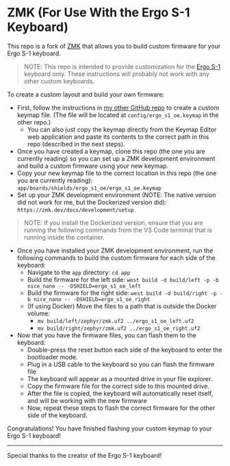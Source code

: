 # ZMK (For Use With the Ergo S-1 Keyboard)

This repo is a fork of [ZMK](https://github.com/zmkfirmware/zmk) that allows you to build custom firmware for your Ergo S-1 keyboard.

> NOTE: This repo is intended to provide customization for the [Ergo S-1](https://github.com/wizarddata/Ergo-S-1) keyboard only. These instructions will probably not work with any other custom keyboards.

To create a custom layout and build your own firmware:

  - First, follow the instructions in [my other GitHub repo](https://github.com/arcanemachine/ergo-s-1-zmk-config) to create a custom keymap file. (The file will be located at `config/ergo_s1_oe.keymap` in the other repo.)
    - You can also just copy the keymap directly from the Keymap Editor web application and paste its contents to the correct path in this repo (described in the next steps).
  - Once you have created a keymap, clone this repo (the one you are currently reading) so you can set up a ZMK development environment and build a custom firmware using your new keymap.
  - Copy your new keymap file to the correct location in this repo (the one you are currently reading): `app/boards/shields/ergo_s1_oe/ergo_s1_oe.keymap`
  - Set up your ZMK development environment (NOTE: The native version did not work for me, but the Dockerized version did): `https://zmk.dev/docs/development/setup`

> NOTE: If you install the Dockerized version, ensure that you are running the following commands from the VS Code terminal that is running inside the container.

  - Once you have installed your ZMK development environment, run the following commands to build the custom firmware for each side of the keyboard:
    - Navigate to the `app` directory: `cd app`
    - Build the firmware for the left side: `west build -d build/left -p -b nice_nano -- -DSHIELD=ergo_s1_oe_left`
    - Build the firmware for the right side: `west build -d build/right -p -b nice_nano -- -DSHIELD=ergo_s1_oe_right`
    - (If using Docker) Move the files to a path that is outside the Docker volume:
      - `mv build/left/zephyr/zmk.uf2 ../ergo_s1_oe_left.uf2`
      - `mv build/right/zephyr/zmk.uf2 ../ergo_s1_oe_right.uf2`
  - Now that you have the firmware files, you can flash them to the keyboard:
    - Double-press the reset button each side of the keyboard to enter the bootloader mode.
    - Plug in a USB cable to the keyboard so you can flash the firmware file
    - The keyboard will appear as a mounted drive in your file explorer.
    - Copy the firmware file for the correct side to this mounted drive.
    - After the file is copied, the keyboard will automatically reset itself, and will be working with the new firmware
    - Now, repeat these steps to flash the correct firmware for the other side of the keyboard.

Congratulations! You have finished flashing your custom keymap to your Ergo S-1 keyboard!

---

Special thanks to the creator of the Ergo S-1 keyboard!
